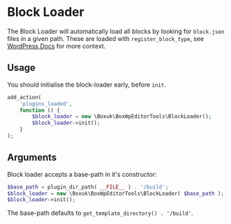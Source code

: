 # Block Loader

The Block Loader will automatically load all blocks by looking for `block.json` files in a given path. These are loaded with `register_block_type`, see [WordPress Docs](https://developer.wordpress.org/reference/functions/register_block_type/) for more context. 

## Usage
You should initialise the block-loader early, before `init`. 
```php
add_action(
    'plugins_loaded',
    function () { 
        $block_loader = new \Boxuk\BoxWpEditorTools\BlockLoader();
        $block_loader->init();
    }
);
```

## Arguments
Block loader accepts a base-path in it's constructor: 
```php
$base_path = plugin_dir_path( __FILE__ ) . '/build';
$block_loader = new \Boxuk\BoxWpEditorTools\BlockLoader( $base_path );
$block_loader->init();
```
The base-path defaults to `get_template_directory() . '/build'`. 
